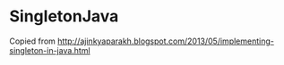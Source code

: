 # SingletonJava
Copied from http://ajinkyaparakh.blogspot.com/2013/05/implementing-singleton-in-java.html
